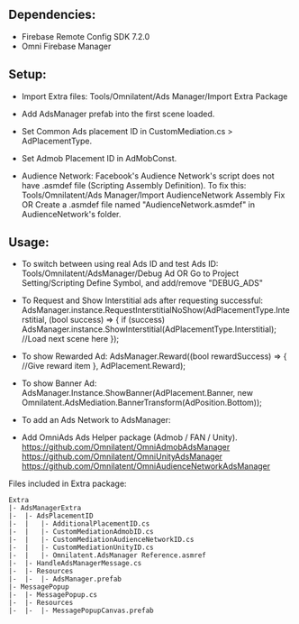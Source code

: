 ## Dependencies:
- Firebase Remote Config SDK 7.2.0
- Omni Firebase Manager

## Setup:
- Import Extra files: Tools/Omnilatent/Ads Manager/Import Extra Package
- Add AdsManager prefab into the first scene loaded.
- Set Common Ads placement ID in CustomMediation.cs > AdPlacementType.
- Set Admob Placement ID in AdMobConst.

- Audience Network: Facebook's Audience Network's script does not have .asmdef file (Scripting Assembly Definition). To fix this:
Tools/Omnilatent/Ads Manager/Import AudienceNetwork Assembly Fix
    OR
Create a .asmdef file named "AudienceNetwork.asmdef" in AudienceNetwork's folder.

## Usage:
- To switch between using real Ads ID and test Ads ID:
    Tools/Omnilatent/AdsManager/Debug Ad
        OR
    Go to Project Setting/Scripting Define Symbol, and add/remove "DEBUG_ADS"

- To Request and Show Interstitial ads after requesting successful:
    AdsManager.instance.RequestInterstitialNoShow(AdPlacementType.Interstitial, (bool success) =>
        {
            if (success) AdsManager.instance.ShowInterstitial(AdPlacementType.Interstitial);
            //Load next scene here
        });

- To show Rewarded Ad:
    AdsManager.Reward((bool rewardSuccess) => {
        //Give reward item
    }, AdPlacement.Reward);

- To show Banner Ad:
    AdsManager.Instance.ShowBanner(AdPlacement.Banner, new Omnilatent.AdsMediation.BannerTransform(AdPosition.Bottom));

- To add an Ads Network to AdsManager:
 + Add OmniAds Ads Helper package (Admob / FAN / Unity).
     https://github.com/Omnilatent/OmniAdmobAdsManager
     https://github.com/Omnilatent/OmniUnityAdsManager
     https://github.com/Omnilatent/OmniAudienceNetworkAdsManager

Files included in Extra package:
```
Extra
|- AdsManagerExtra
|-  |- AdsPlacementID
|-  |   |- AdditionalPlacementID.cs
|-  |   |- CustomMediationAdmobID.cs
|-  |   |- CustomMediationAudienceNetworkID.cs
|-  |   |- CustomMediationUnityID.cs
|-  |   |- Omnilatent.AdsManager Reference.asmref
|-  |- HandleAdsManagerMessage.cs
|-  |- Resources
|-  |-  |- AdsManager.prefab
|- MessagePopup
|-  |- MessagePopup.cs
|-  |- Resources
|-  |-  |- MessagePopupCanvas.prefab
```

